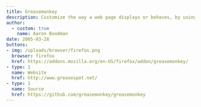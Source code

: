 ```yaml
---
title: Greasemonkey
description: Customize the way a web page displays or behaves, by using small bits of JavaScript.
author:
  - custom: true
    name: Aaron Boodman
date: 2005-03-28
buttons:
- img: /uploads/browser/firefox.png
  browser: firefox
  href: https://addons.mozilla.org/en-US/firefox/addon/greasemonkey/
- type: 1
  name: Website
  href: http://www.greasespot.net/
- type: 1
  name: Source
  href: https://github.com/greasemonkey/greasemonkey
---
```

